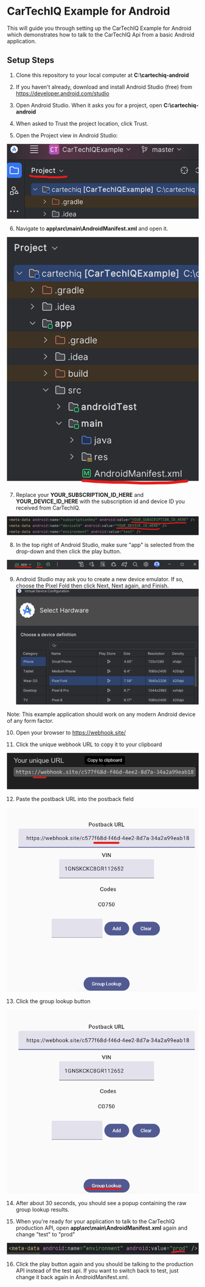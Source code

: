 # CarTechIQ Example for Android

This will guide you through setting up the CarTechIQ Example for Android which demonstrates how to talk to the CarTechIQ Api from a basic Android application.

## Setup Steps

1. Clone this repository to your local computer at **C:\cartechiq-android**

2. If you haven't already, download and install Android Studio (free) from https://developer.android.com/studio

3. Open Android Studio. When it asks you for a project, open **C:\cartechiq-android**

4. When asked to Trust the project location, click Trust.

5. Open the Project view in Android Studio:

![project-view](img/project-view.png "Project View")

6. Navigate to **app\src\main\AndroidManifest.xml** and open it.

![manifest](img/manifest.png "Manifest")

7. Replace your **YOUR_SUBSCRIPTION_ID_HERE** and **YOUR_DEVICE_ID_HERE** with the subscription id and device ID you received from CarTechIQ.

![replacements](img/replacements.png "Replacements")

8. In the top right of Android Studio, make sure "app" is selected from the drop-down and then click the play button.

![play](img/play.png "Play")

9. Android Studio may ask you to create a new device emulator. If so, choose the Pixel Fold then click Next, Next again, and Finish.
![device](img/device.png "Device")

Note: This example application should work on any modern Android device of any form factor.

10. Open your browser to https://webhook.site/

11. Click the unique webhook URL to copy it to your clipboard

![webhook](img/webhook.png "Webhook")

12. Paste the postback URL into the postback field

![postback-paste](img/postback-paste.png "Paste")

13. Click the group lookup button

![group-lookup](img/group-lookup.png "Group Lookup")

14. After about 30 seconds, you should see a popup containing the raw group lookup results.

15. When you're ready for your application to talk to the CarTechIQ production API, open **app\src\main\AndroidManifest.xml** again and change "test" to "prod"

![prod](img/prod.png "Production")

16. Click the play button again and you should be talking to the production API instead of the test api. If you want to switch back to test, just change it back again in  AndroidManifest.xml.